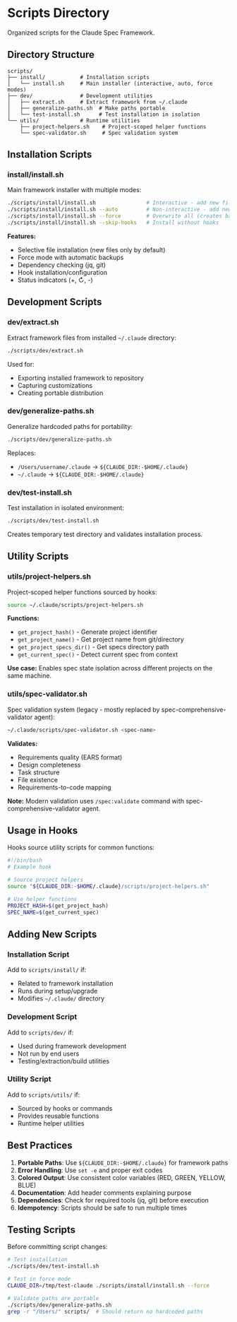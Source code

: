 # Scripts Directory

Organized scripts for the Claude Spec Framework.

## Directory Structure

```
scripts/
├── install/           # Installation scripts
│   └── install.sh     # Main installer (interactive, auto, force modes)
├── dev/               # Development utilities
│   ├── extract.sh     # Extract framework from ~/.claude
│   ├── generalize-paths.sh  # Make paths portable
│   └── test-install.sh      # Test installation in isolation
└── utils/             # Runtime utilities
    ├── project-helpers.sh    # Project-scoped helper functions
    └── spec-validator.sh     # Spec validation system
```

## Installation Scripts

### install/install.sh

Main framework installer with multiple modes:

```bash
./scripts/install/install.sh                # Interactive - add new files only
./scripts/install/install.sh --auto         # Non-interactive - add new files only
./scripts/install/install.sh --force        # Overwrite all (creates backup)
./scripts/install/install.sh --skip-hooks   # Install without hooks
```

**Features:**
- Selective file installation (new files only by default)
- Force mode with automatic backups
- Dependency checking (jq, git)
- Hook installation/configuration
- Status indicators (+, ↻, -)

## Development Scripts

### dev/extract.sh

Extract framework files from installed `~/.claude` directory:

```bash
./scripts/dev/extract.sh
```

Used for:
- Exporting installed framework to repository
- Capturing customizations
- Creating portable distribution

### dev/generalize-paths.sh

Generalize hardcoded paths for portability:

```bash
./scripts/dev/generalize-paths.sh
```

Replaces:
- `/Users/username/.claude` → `${CLAUDE_DIR:-$HOME/.claude}`
- `~/.claude` → `${CLAUDE_DIR:-$HOME/.claude}`

### dev/test-install.sh

Test installation in isolated environment:

```bash
./scripts/dev/test-install.sh
```

Creates temporary test directory and validates installation process.

## Utility Scripts

### utils/project-helpers.sh

Project-scoped helper functions sourced by hooks:

```bash
source ~/.claude/scripts/project-helpers.sh
```

**Functions:**
- `get_project_hash()` - Generate project identifier
- `get_project_name()` - Get project name from git/directory
- `get_project_specs_dir()` - Get specs directory path
- `get_current_spec()` - Detect current spec from context

**Use case:** Enables spec state isolation across different projects on the same machine.

### utils/spec-validator.sh

Spec validation system (legacy - mostly replaced by spec-comprehensive-validator agent):

```bash
~/.claude/scripts/spec-validator.sh <spec-name>
```

**Validates:**
- Requirements quality (EARS format)
- Design completeness
- Task structure
- File existence
- Requirements-to-code mapping

**Note:** Modern validation uses `/spec:validate` command with spec-comprehensive-validator agent.

## Usage in Hooks

Hooks source utility scripts for common functions:

```bash
#!/bin/bash
# Example hook

# Source project helpers
source "${CLAUDE_DIR:-$HOME/.claude}/scripts/project-helpers.sh"

# Use helper functions
PROJECT_HASH=$(get_project_hash)
SPEC_NAME=$(get_current_spec)
```

## Adding New Scripts

### Installation Script

Add to `scripts/install/` if:
- Related to framework installation
- Runs during setup/upgrade
- Modifies `~/.claude/` directory

### Development Script

Add to `scripts/dev/` if:
- Used during framework development
- Not run by end users
- Testing/extraction/build utilities

### Utility Script

Add to `scripts/utils/` if:
- Sourced by hooks or commands
- Provides reusable functions
- Runtime helper utilities

## Best Practices

1. **Portable Paths**: Use `${CLAUDE_DIR:-$HOME/.claude}` for framework paths
2. **Error Handling**: Use `set -e` and proper exit codes
3. **Colored Output**: Use consistent color variables (RED, GREEN, YELLOW, BLUE)
4. **Documentation**: Add header comments explaining purpose
5. **Dependencies**: Check for required tools (jq, git) before execution
6. **Idempotency**: Scripts should be safe to run multiple times

## Testing Scripts

Before committing script changes:

```bash
# Test installation
./scripts/dev/test-install.sh

# Test in force mode
CLAUDE_DIR=/tmp/test-claude ./scripts/install/install.sh --force

# Validate paths are portable
./scripts/dev/generalize-paths.sh
grep -r "/Users/" scripts/  # Should return no hardcoded paths
```
